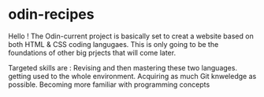 # odin-recipes
Hello !
  The Odin-current project is basically set to creat a website based on both
HTML & CSS  coding langugaes. This is only going to be the foundations of 
other big prjects that will come later.

Targeted skills are : Revising and then mastering these two languages.
getting used to the whole environment.
Acquiring as much Git knweledge as possible.
Becoming more familiar with programming concepts
